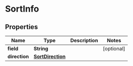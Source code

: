
# SortInfo

## Properties
Name | Type | Description | Notes
------------ | ------------- | ------------- | -------------
**field** | **String** |  |  [optional]
**direction** | [**SortDirection**](SortDirection.md) |  | 



